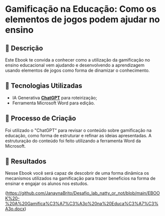 # Gamificação na Educação: Como os elementos de jogos podem ajudar no ensino

## 📒 Descrição
Este Ebook te convida a conhecer como a utilização da gamificação no ensino educacional vem ajudando e desenvolvendo a aprendizagem
usando elementos de jogos como forma de dinamizar o conhecimento.

## 🤖 Tecnologias Utilizadas
- IA Generativa **[ChatGPT](https://chat.openai.com)** para roteirização;
- Ferramenta Microsoft Word para edição.

## 🧐 Processo de Criação
Foi utilizado o "ChatGPT" para revisar o conteúdo sobre gamificação na educação, como forma de estruturar e refinar as ideias apresentadas.
A estruturação do conteúdo foi feito utilizando a ferramenta Word da Microsoft.

## 🚀 Resultados
Nesse Ebook você será capaz de descobrir de uma forma dinâmica os mecanismos utilizados na gamificação para trazer beneficios na forma de
ensinar e engajar os alunos nos estudos.

(https://github.com/JanaynaBrito/Desafio_lab_natty_or_not/blob/main/EBOOK%20-%20A%20Gamifica%C3%A7%C3%A3o%20na%20Educa%C3%A7%C3%A3o.docx)
